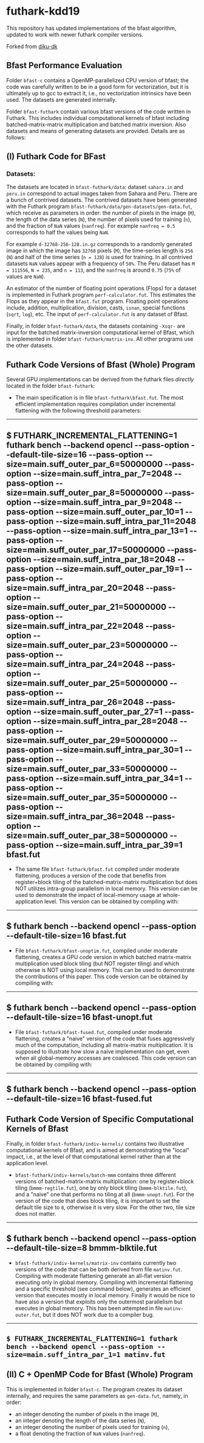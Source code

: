 # futhark-kdd19

This repository has updated implementations of the bfast algorithm, updated to
work with newer futhark compiler versions.

Forked from [diku-dk](https://github.com/diku-dk/futhark-kdd19)

## Bfast Performance Evaluation

Folder `bfast-c` contains a OpenMP-parallelized CPU version of bfast; the code was carefully written to be in a good form for vectorization, but it is ultimately up to gcc to extract it, i.e., no vectorization intrinsics have been used. The datasets are generated internally.

Folder `bfast-futhark` contain various bfast versions of the code written in Futhark. This includes individual computational kernels of bfast including batched-matrix-matrix multiplication and batched matrix inversion. Also datasets and means of generating datasets are provided. Details are as follows:

## (I) Futhark Code for BFast

### Datasets:

The datasets are located in `bfast-futhark/data`: dataset `sahara.in` and `peru.in` correspond to actual images taken from Sahara and Peru. There are a bunch of contrived datasets. The contrived datasets have been generated with the Futhark program `bfast-futhark/data/gen-datasets/gen-data.fut`, which receive as parameters in order: the number of pixels in the image (`M`), the length of the data series (`N`), the number of pixels used for training (`n`), and the fraction of `NaN` values (`nanfreq`). For example `nanfreq = 0.5` corresponds to half the values being `NaN`.

For example `d-32768-256-128.in.gz` corresponds to a randomly generated image in which the image has `32768` pixels (`M`), the time-series length is `256` (`N`) and half of the time series (`n = 128`) is used for training. In all contrived datasets `NaN` values appear with a frequency of `50%`. The Peru dataset has `M = 111556`, `N = 235`, and `n = 113`, and the `nanfreq` is around `0.75` (`75%` of values are `NaN`).

An estimator of the number of floating point operations (Flops) for a dataset is implemented in Futhark program `perf-calculator.fut`. This estimates the Flops as they appear in the `bfast.fut` program. Floating point operations include, addition, multiplication, division, casts, `isnan`, special functions (`sqrt`, `log`), etc. The input of `perf-calculator.fut` is any dataset of Bfast.

Finally, in folder `bfast-futhark/data`, the datasets containing `-Xsqr-` are input for the batched matrix-inversion computational kernel of Bfast, which is implemented in folder `bfast-futhark/matrix-inv`. All other programs use the other datasets.

## Futhark Code Versions of Bfast (Whole) Program

Several GPU implementations can be derived from the futhark files *directly* located in the folder `bfast-futhark`:

* The main specification is in file `bfast-futhark\bfast.fut`. The most efficient implementation requires compilation under incremental flattening with the following threshold parameters:

---
$ FUTHARK_INCREMENTAL_FLATTENING=1 futhark bench --backend opencl --pass-option --default-tile-size=16 --pass-option --size=main.suff_outer_par_6=50000000 --pass-option --size=main.suff_intra_par_7=2048 --pass-option --size=main.suff_outer_par_8=50000000 --pass-option --size=main.suff_intra_par_9=2048 --pass-option --size=main.suff_outer_par_10=1  --pass-option --size=main.suff_intra_par_11=2048 --pass-option --size=main.suff_intra_par_13=1 --pass-option --size=main.suff_outer_par_17=50000000 --pass-option --size=main.suff_intra_par_18=2048 --pass-option --size=main.suff_outer_par_19=1 --pass-option --size=main.suff_intra_par_20=2048 --pass-option --size=main.suff_outer_par_21=50000000 --pass-option --size=main.suff_intra_par_22=2048 --pass-option --size=main.suff_outer_par_23=50000000 --pass-option --size=main.suff_intra_par_24=2048 --pass-option --size=main.suff_outer_par_25=50000000 --pass-option --size=main.suff_intra_par_26=2048 --pass-option --size=main.suff_outer_par_27=1 --pass-option --size=main.suff_intra_par_28=2048 --pass-option --size=main.suff_outer_par_29=50000000 --pass-option --size=main.suff_intra_par_30=1 --pass-option --size=main.suff_outer_par_33=50000000 --pass-option --size=main.suff_intra_par_34=1 --pass-option --size=main.suff_outer_par_35=50000000 --pass-option --size=main.suff_intra_par_36=2048 --pass-option --size=main.suff_outer_par_38=50000000 --pass-option --size=main.suff_intra_par_39=1 bfast.fut
---

* The same file `bfast-futhark/bfast.fut` compiled under moderate flattening, produces a version of the code that benefits from register+block tiling of the batched-matrix-matrix multiplication but does NOT utilizes intra-group parallelism in local memory. This version can be used to demonstrate the impact of local-memory usage at whole-application level. This version can be obtained by compiling with:

---
$ futhark bench --backend opencl --pass-option --default-tile-size=16 bfast.fut
---

* File `bfast-futhark/bfast-unoptim.fut`, compiled under moderate flattening, creates a GPU code version in which batched matrix-matrix multiplication used block tiling (but NOT register tiling) and which otherwise is NOT using local memory. This can be used to demonstrate the contributions of this paper. This code version can be obtained by compiling with:

---
$ futhark bench --backend opencl --pass-option --default-tile-size=16 bfast-unopt.fut
---

* File `bfast-futhark/bfast-fused.fut`, compiled under moderate flattening, creates a "naive" version of the code that fuses aggressively much of the computation, including all matrix-matrix multiplication. It is supposed to illustrate how slow a naive implementation can get, even when all global-memory accesses are coalesced. This code version can be obtained by compiling with:

---
$ futhark bench --backend opencl --pass-option --default-tile-size=16 bfast-fused.fut
---

## Futhark Code Version of Specific Computational Kernels of Bfast

Finally, in folder `bfast-futhark/indiv-kernels/` contains two illustrative computational kernels of Bfast, and is aimed at demonstrating the "local" impact, i.e., at the level of that computational kernel rather than at the application level.

* `bfast-futhark/indiv-kernels/batch-mmm` contains three different versions of batched-matrix-matrix multiplication: one by register+block tiling (`bmmm-regtile.fut`), one by only block tiling (`bmmm-blktile.fut`), and a "naive" one that performs no tiling at all (`bmmm-unopt.fut`).  For the version of the code that does block tiling, it is important to set the default tile size to `8`, otherwise it is very slow. For the other two, tile size does not matter.

---
$ futhark bench --backend opencl --pass-option --default-tile-size=8 bmmm-blktile.fut
---

* `bfast-futhark/indiv-kernels/matrix-inv` contains currently two versions of the code that can be both derived from file `matinv.fut`. Compiling with moderate flattening generate an all-flat version executing only in global memory. Compiling with incremental flattening and a specific threshold (see command below), generates an efficient version that executes mostly in local memory. Finally it would be nice to have also a version that exploits only the outermost parallelism but executes in global memory. This has been attempted in file `matinv-outer.fut`, but it does NOT work due to a compiler bug.

---
`$ FUTHARK_INCREMENTAL_FLATTENING=1 futhark bench --backend opencl --pass-option --size=main.suff_intra_par_1=1 matinv.fut`
---

## (II) C + OpenMP Code for Bfast (Whole) Program

This is implemented in folder `bfast-c`. The program creates its dataset internally, and requires the same parameters as `gen-data.fut`, namely, in order:

* an integer denoting the number of pixels in the image (`M`),
* an integer denoting the length of the data series (`N`),
* an integer denoting the number of pixels used for training (`n`),
* a float denoting the fraction of `NaN` values (`nanfreq`).
